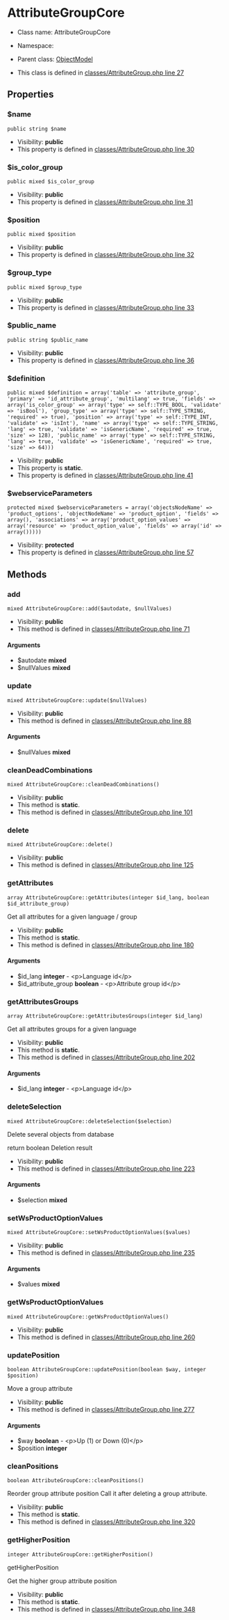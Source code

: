 AttributeGroupCore
===============






* Class name: AttributeGroupCore
* Namespace: 
* Parent class: [ObjectModel](ObjectModelCore)

* This class is defined in [classes/AttributeGroup.php line 27](https://github.com/PrestaShop/PrestaShop/blob/1.6.1.1/classes/AttributeGroup.php#27)





Properties
----------


### $name

    public string $name





* Visibility: **public**
* This property is defined in [classes/AttributeGroup.php line 30](https://github.com/PrestaShop/PrestaShop/blob/1.6.1.1/classes/AttributeGroup.php#30)


### $is_color_group

    public mixed $is_color_group





* Visibility: **public**
* This property is defined in [classes/AttributeGroup.php line 31](https://github.com/PrestaShop/PrestaShop/blob/1.6.1.1/classes/AttributeGroup.php#31)


### $position

    public mixed $position





* Visibility: **public**
* This property is defined in [classes/AttributeGroup.php line 32](https://github.com/PrestaShop/PrestaShop/blob/1.6.1.1/classes/AttributeGroup.php#32)


### $group_type

    public mixed $group_type





* Visibility: **public**
* This property is defined in [classes/AttributeGroup.php line 33](https://github.com/PrestaShop/PrestaShop/blob/1.6.1.1/classes/AttributeGroup.php#33)


### $public_name

    public string $public_name





* Visibility: **public**
* This property is defined in [classes/AttributeGroup.php line 36](https://github.com/PrestaShop/PrestaShop/blob/1.6.1.1/classes/AttributeGroup.php#36)


### $definition

    public mixed $definition = array('table' => 'attribute_group', 'primary' => 'id_attribute_group', 'multilang' => true, 'fields' => array('is_color_group' => array('type' => self::TYPE_BOOL, 'validate' => 'isBool'), 'group_type' => array('type' => self::TYPE_STRING, 'required' => true), 'position' => array('type' => self::TYPE_INT, 'validate' => 'isInt'), 'name' => array('type' => self::TYPE_STRING, 'lang' => true, 'validate' => 'isGenericName', 'required' => true, 'size' => 128), 'public_name' => array('type' => self::TYPE_STRING, 'lang' => true, 'validate' => 'isGenericName', 'required' => true, 'size' => 64)))





* Visibility: **public**
* This property is **static**.
* This property is defined in [classes/AttributeGroup.php line 41](https://github.com/PrestaShop/PrestaShop/blob/1.6.1.1/classes/AttributeGroup.php#41)


### $webserviceParameters

    protected mixed $webserviceParameters = array('objectsNodeName' => 'product_options', 'objectNodeName' => 'product_option', 'fields' => array(), 'associations' => array('product_option_values' => array('resource' => 'product_option_value', 'fields' => array('id' => array()))))





* Visibility: **protected**
* This property is defined in [classes/AttributeGroup.php line 57](https://github.com/PrestaShop/PrestaShop/blob/1.6.1.1/classes/AttributeGroup.php#57)


Methods
-------


### add

    mixed AttributeGroupCore::add($autodate, $nullValues)





* Visibility: **public**
* This method is defined in [classes/AttributeGroup.php line 71](https://github.com/PrestaShop/PrestaShop/blob/1.6.1.1/classes/AttributeGroup.php#71)


#### Arguments
* $autodate **mixed**
* $nullValues **mixed**



### update

    mixed AttributeGroupCore::update($nullValues)





* Visibility: **public**
* This method is defined in [classes/AttributeGroup.php line 88](https://github.com/PrestaShop/PrestaShop/blob/1.6.1.1/classes/AttributeGroup.php#88)


#### Arguments
* $nullValues **mixed**



### cleanDeadCombinations

    mixed AttributeGroupCore::cleanDeadCombinations()





* Visibility: **public**
* This method is **static**.
* This method is defined in [classes/AttributeGroup.php line 101](https://github.com/PrestaShop/PrestaShop/blob/1.6.1.1/classes/AttributeGroup.php#101)




### delete

    mixed AttributeGroupCore::delete()





* Visibility: **public**
* This method is defined in [classes/AttributeGroup.php line 125](https://github.com/PrestaShop/PrestaShop/blob/1.6.1.1/classes/AttributeGroup.php#125)




### getAttributes

    array AttributeGroupCore::getAttributes(integer $id_lang, boolean $id_attribute_group)

Get all attributes for a given language / group



* Visibility: **public**
* This method is **static**.
* This method is defined in [classes/AttributeGroup.php line 180](https://github.com/PrestaShop/PrestaShop/blob/1.6.1.1/classes/AttributeGroup.php#180)


#### Arguments
* $id_lang **integer** - &lt;p&gt;Language id&lt;/p&gt;
* $id_attribute_group **boolean** - &lt;p&gt;Attribute group id&lt;/p&gt;



### getAttributesGroups

    array AttributeGroupCore::getAttributesGroups(integer $id_lang)

Get all attributes groups for a given language



* Visibility: **public**
* This method is **static**.
* This method is defined in [classes/AttributeGroup.php line 202](https://github.com/PrestaShop/PrestaShop/blob/1.6.1.1/classes/AttributeGroup.php#202)


#### Arguments
* $id_lang **integer** - &lt;p&gt;Language id&lt;/p&gt;



### deleteSelection

    mixed AttributeGroupCore::deleteSelection($selection)

Delete several objects from database

return boolean Deletion result

* Visibility: **public**
* This method is defined in [classes/AttributeGroup.php line 223](https://github.com/PrestaShop/PrestaShop/blob/1.6.1.1/classes/AttributeGroup.php#223)


#### Arguments
* $selection **mixed**



### setWsProductOptionValues

    mixed AttributeGroupCore::setWsProductOptionValues($values)





* Visibility: **public**
* This method is defined in [classes/AttributeGroup.php line 235](https://github.com/PrestaShop/PrestaShop/blob/1.6.1.1/classes/AttributeGroup.php#235)


#### Arguments
* $values **mixed**



### getWsProductOptionValues

    mixed AttributeGroupCore::getWsProductOptionValues()





* Visibility: **public**
* This method is defined in [classes/AttributeGroup.php line 260](https://github.com/PrestaShop/PrestaShop/blob/1.6.1.1/classes/AttributeGroup.php#260)




### updatePosition

    boolean AttributeGroupCore::updatePosition(boolean $way, integer $position)

Move a group attribute



* Visibility: **public**
* This method is defined in [classes/AttributeGroup.php line 277](https://github.com/PrestaShop/PrestaShop/blob/1.6.1.1/classes/AttributeGroup.php#277)


#### Arguments
* $way **boolean** - &lt;p&gt;Up (1)  or Down (0)&lt;/p&gt;
* $position **integer**



### cleanPositions

    boolean AttributeGroupCore::cleanPositions()

Reorder group attribute position
Call it after deleting a group attribute.



* Visibility: **public**
* This method is **static**.
* This method is defined in [classes/AttributeGroup.php line 320](https://github.com/PrestaShop/PrestaShop/blob/1.6.1.1/classes/AttributeGroup.php#320)




### getHigherPosition

    integer AttributeGroupCore::getHigherPosition()

getHigherPosition

Get the higher group attribute position

* Visibility: **public**
* This method is **static**.
* This method is defined in [classes/AttributeGroup.php line 348](https://github.com/PrestaShop/PrestaShop/blob/1.6.1.1/classes/AttributeGroup.php#348)



